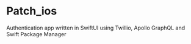 # Patch_ios

Authentication app written in SwiftUI using Twillio, Apollo GraphQL and Swift Package Manager






